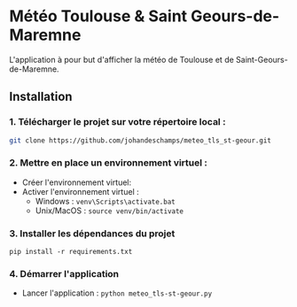 # Météo Toulouse & Saint Geours-de-Maremne

L'application à pour but d'afficher la météo de Toulouse et de Saint-Geours-de-Maremne.

## Installation

### 1. Télécharger le projet sur votre répertoire local : 
   ```bash
   git clone https://github.com/johandeschamps/meteo_tls_st-geour.git
   ```
  
### 2. Mettre en place un environnement virtuel :
* Créer l'environnement virtuel: 
* Activer l'environnement virtuel :
    * Windows : `venv\Scripts\activate.bat`
    * Unix/MacOS : `source venv/bin/activate`
    
### 3. Installer les dépendances du projet
```
pip install -r requirements.txt
```
### 4. Démarrer l'application
* Lancer l'application : `python meteo_tls-st-geour.py`